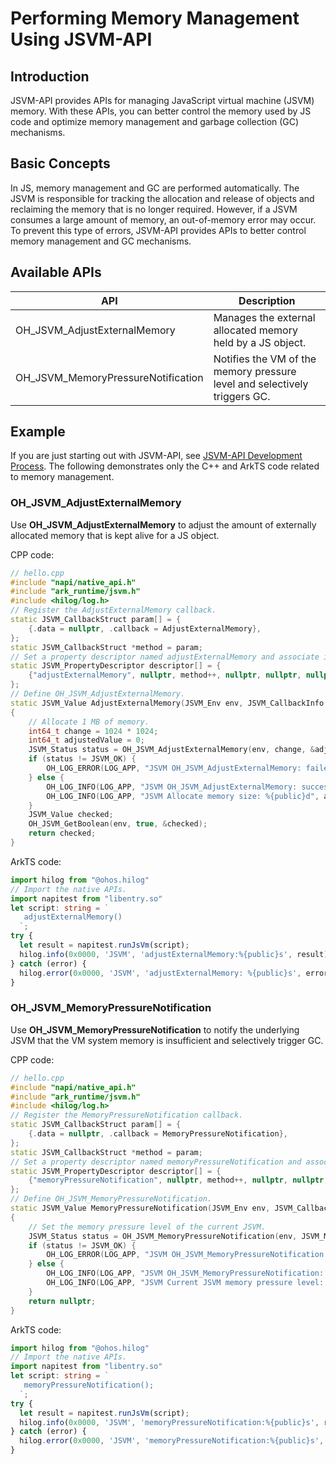 # Performing Memory Management Using JSVM-API

## Introduction

JSVM-API provides APIs for managing JavaScript virtual machine (JSVM) memory. With these APIs, you can better control the memory used by JS code and optimize memory management and garbage collection (GC) mechanisms.

## Basic Concepts

In JS, memory management and GC are performed automatically. The JSVM is responsible for tracking the allocation and release of objects and reclaiming the memory that is no longer required. However, if a JSVM consumes a large amount of memory, an out-of-memory error may occur. To prevent this type of errors, JSVM-API provides APIs to better control memory management and GC mechanisms.

## Available APIs

| API                      | Description                           |
|----------------------------|-------------------------------------|
| OH_JSVM_AdjustExternalMemory         | Manages the external allocated memory held by a JS object.|
| OH_JSVM_MemoryPressureNotification   | Notifies the VM of the memory pressure level and selectively triggers GC.|

## Example

If you are just starting out with JSVM-API, see [JSVM-API Development Process](use-jsvm-process.md). The following demonstrates only the C++ and ArkTS code related to memory management.

### OH_JSVM_AdjustExternalMemory

Use **OH_JSVM_AdjustExternalMemory** to adjust the amount of externally allocated memory that is kept alive for a JS object.

CPP code:

```cpp
// hello.cpp
#include "napi/native_api.h"
#include "ark_runtime/jsvm.h"
#include <hilog/log.h>
// Register the AdjustExternalMemory callback.
static JSVM_CallbackStruct param[] = {
    {.data = nullptr, .callback = AdjustExternalMemory},
};
static JSVM_CallbackStruct *method = param;
// Set a property descriptor named adjustExternalMemory and associate it with a callback. This allows the AdjustExternalMemory callback to be called from JS.
static JSVM_PropertyDescriptor descriptor[] = {
    {"adjustExternalMemory", nullptr, method++, nullptr, nullptr, nullptr, JSVM_DEFAULT},
};
// Define OH_JSVM_AdjustExternalMemory.
static JSVM_Value AdjustExternalMemory(JSVM_Env env, JSVM_CallbackInfo info)
{
    // Allocate 1 MB of memory.
    int64_t change = 1024 * 1024;
    int64_t adjustedValue = 0;
    JSVM_Status status = OH_JSVM_AdjustExternalMemory(env, change, &adjustedValue);
    if (status != JSVM_OK) {
        OH_LOG_ERROR(LOG_APP, "JSVM OH_JSVM_AdjustExternalMemory: failed");
    } else {
        OH_LOG_INFO(LOG_APP, "JSVM OH_JSVM_AdjustExternalMemory: success");
        OH_LOG_INFO(LOG_APP, "JSVM Allocate memory size: %{public}d", adjustedValue);
    }
    JSVM_Value checked;
    OH_JSVM_GetBoolean(env, true, &checked);
    return checked;
}
```

ArkTS code:

```ts
import hilog from "@ohos.hilog"
// Import the native APIs.
import napitest from "libentry.so"
let script: string = `
   adjustExternalMemory()
  `;
try {
  let result = napitest.runJsVm(script);
  hilog.info(0x0000, 'JSVM', 'adjustExternalMemory:%{public}s', result);
} catch (error) {
  hilog.error(0x0000, 'JSVM', 'adjustExternalMemory: %{public}s', error.message);
}
```

### OH_JSVM_MemoryPressureNotification

Use **OH_JSVM_MemoryPressureNotification** to notify the underlying JSVM that the VM system memory is insufficient and selectively trigger GC.

CPP code:

```cpp
// hello.cpp
#include "napi/native_api.h"
#include "ark_runtime/jsvm.h"
#include <hilog/log.h>
// Register the MemoryPressureNotification callback.
static JSVM_CallbackStruct param[] = {
    {.data = nullptr, .callback = MemoryPressureNotification},
};
static JSVM_CallbackStruct *method = param;
// Set a property descriptor named memoryPressureNotification and associate it with a callback. This allows the MemoryPressureNotification callback to be called from JS.
static JSVM_PropertyDescriptor descriptor[] = {
    {"memoryPressureNotification", nullptr, method++, nullptr, nullptr, nullptr, JSVM_DEFAULT},
};
// Define OH_JSVM_MemoryPressureNotification.
static JSVM_Value MemoryPressureNotification(JSVM_Env env, JSVM_CallbackInfo info)
{
    // Set the memory pressure level of the current JSVM.
    JSVM_Status status = OH_JSVM_MemoryPressureNotification(env, JSVM_MEMORY_PRESSURE_LEVEL_CRITICAL);
    if (status != JSVM_OK) {
        OH_LOG_ERROR(LOG_APP, "JSVM OH_JSVM_MemoryPressureNotification: failed");
    } else {
        OH_LOG_INFO(LOG_APP, "JSVM OH_JSVM_MemoryPressureNotification: success");
        OH_LOG_INFO(LOG_APP, "JSVM Current JSVM memory pressure level: %{public}d", JSVM_MEMORY_PRESSURE_LEVEL_CRITICAL);
    }
    return nullptr;
}
```

ArkTS code:

```ts
import hilog from "@ohos.hilog"
// Import the native APIs.
import napitest from "libentry.so"
let script: string = `
   memoryPressureNotification();
  `;
try {
  let result = napitest.runJsVm(script);
  hilog.info(0x0000, 'JSVM', 'memoryPressureNotification:%{public}s', result);
} catch (error) {
  hilog.error(0x0000, 'JSVM', 'memoryPressureNotification:%{public}s', error.message);
}
```
